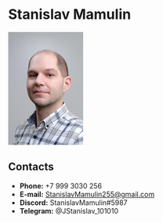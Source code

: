 # Stanislav Mamulin
![Мой портрет](/assets/images/Me.jpeg)

## Contacts
* __Phone:__ +7 999 3030 256
* __E-mail:__ StanislavMamulin255@gmail.com
* __Discord:__ StanislavMamulin#5987
* __Telegram:__ @JStanislav_101010

